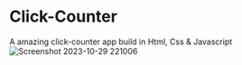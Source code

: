 # Click-Counter
A amazing click-counter app build in Html, Css & Javascript ![Screenshot 2023-10-29 221006](https://github.com/Sammar-Hayat/Click-Counter/assets/126334600/158066ca-5c99-4300-a43a-25d864398f88)
